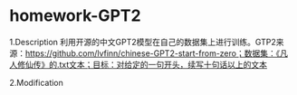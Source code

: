 # homework-GPT2
1.Description
利用开源的中文GPT2模型在自己的数据集上进行训练。GTP2来源：https://github.com/lvfinn/chinese-GPT2-start-from-zero；数据集：《凡人修仙传》的.txt文本；目标：对给定的一句开头，续写十句话以上的文本

2.Modification
